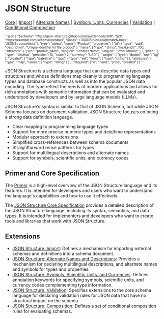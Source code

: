 
# JSON Structure

[Core](https://json-structure.github.io/core) |
[Import](https://json-structure.github.io/import) |
[Alternate Names](https://json-structure.github.io/alternate-names) |
[Symbols, Units, Currencies](https://json-structure.github.io/units) |
[Validation](https://json-structure.github.io/validation) |
[Conditional Composition](https://json-structure.github.io/conditional-composition)

<div style="font-size: x-small;">
```json
{
    "$schema": "https://json-structure.github.io/meta/extended/v0/#",
    "$id": "https://example.com/schemas/product",
    "$uses": ["JSONStructureAlternateNames", "JSONStructureUnits"],
    "type": "object",
    "name": "Product",
    "properties": {
        "id": {
            "type": "uuid",
            "description": "Unique identifier for the product"
        },
        "name": {
            "type": "string",
            "maxLength": 100,
            "altnames": {
                "json": "product_name",
                "lang:en": "Product Name",
                "lang:de": "Produktname"
            }
        },
        "price": {
            "type": "decimal",
            "precision": 10,
            "scale": 2,
            "currency": "USD"
        },
        "weight": {
            "type": "double",
            "unit": "kg"
        },
        "created": {
            "type": "datetime"
        },
        "tags": {
            "type": "set",
            "items": { "type": "string" }
        },
        "attributes": {
            "type": "map",
            "values": { "type": "string" }
        }
    },
    "required": ["id", "name", "price", "created" ]
}
```
</div>

JSON Structure is a schema language that can describe data types and structures
and whose definitions map cleanly to programming language types and database
constructs as well as into the popular JSON data encoding. The type reflect the
needs of modern applications and allows for rich annotations with semantic
information that can be evaluated and understood by developers and by large
language models (LLMs).

JSON Structure's syntax is similar to that of JSON Schema, but while JSON Schema
focuses on document validation, JSON Structure focuses on being a strong data
definition language.

- Clear mapping to programming language types
- Support for more precise numeric types and date/time representations
- Modular approach to extensions
- Simplified cross-references between schema documents
- Straightforward reuse patterns for types
- Support for multilingual descriptions and alternate names
- Support for symbols, scientific units, and currency codes

## Primer and Core Specification

The [Primer](https://github.com/json-structure/primer-and-samples/blob/main/json-structure-primer.md) is a high-level overview of the JSON Structure language and its features. It is intended for developers and users who want to understand the language's capabilities and how to use it effectively.

The [JSON Structure Core Specification](https://json-structure.github.io/core) provides a detailed description of the JSON Structure language, including its syntax, semantics, and data types. It is intended for implementers and developers who want to create tools and libraries that work with JSON Structure.

## Extensions

- [JSON Structure: Import](https://json-structure.github.io/import): Defines a mechanism for importing external schemas and definitions into a schema document.
- [JSON Structure: Alternate Names and Descriptions](https://json-structure.github.io/alternate-names): Provides a mechanism for declaring multilingual descriptions, and alternate names and symbols for types and properties.
- [JSON Structure: Symbols, Scientific Units, and Currencies](https://json-structure.github.io/units): Defines annotation keywords for specifying symbols, scientific units, and currency codes complementing type information.
- [JSON Structure: Validation](https://json-structure.github.io/validation): Specifies extensions to the core schema language for declaring validation rules for JSON data that have no structural impact on the schema.
- [JSON Structure: Composition](https://json-structure.github.io/conditional-composition): Defines a set of conditional composition rules for evaluating schemas.

